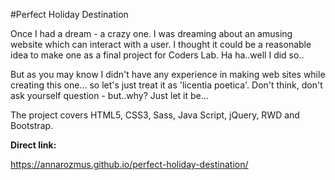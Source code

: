 #Perfect Holiday Destination

Once I had a dream - a crazy one. I was dreaming about an amusing website which can interact with a user. I thought it could be a reasonable idea to make one as a final project for Coders Lab. Ha ha..well I did so..

But as you may know I didn't have any experience in making web sites while creating this one... so let's just treat it as 'licentia poetica'. Don't think, don't ask yourself question - but..why? Just let it be... 

The project covers HTML5, CSS3, Sass, Java Script, jQuery, RWD and Bootstrap.

**Direct link:**

https://annarozmus.github.io/perfect-holiday-destination/
